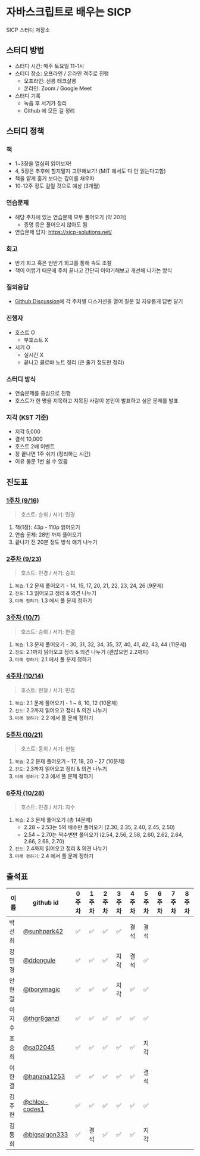 # 자바스크립트로 배우는 SICP

SICP 스터디 저장소

## 스터디 방법

- 스터디 시간: 매주 토요일 11-1시
- 스터디 장소: 오프라인 / 온라인 격주로 진행
  - 오프라인: 선릉 테크살롱
  - 온라인: Zoom / Google Meet
- 스터디 기록
  - 녹음 후 서기가 정리
  - Github 에 모든 걸 정리

## 스터디 정책

### 책

- 1~3장을 열심히 읽어보자!
- 4, 5장은 추후에 할지말지 고민해보기! (MIT 에서도 다 안 읽는다고함)
- 책을 얕게 훑기 보다는 깊이를 채우자
- 10-12주 정도 걸릴 것으로 예상 (3개월)

### 연습문제

- 해당 주차에 있는 연습문제 모두 풀어오기 (약 20개)
  - 증명 등은 풀어오지 않아도 됨
- 연습문제 답지: <https://sicp-solutions.net/>

### 회고

- 반기 회고 혹은 반반기 회고를 통해 속도 조절
- 책이 어렵기 때문에 주차 끝나고 간단히 이야기해보고 개선해 나가는 방식

### 질의응답

- [Github Discussion](https://github.com/elegant-functional-2023/javascript-sicp-2023/discussions)에 각 주차별 디스커션을 열어 질문 및 자유롭게 답변 달기

### 진행자

- 호스트 O
  - 부호스트 X
- 서기 O
  - 실시간 X
  - 끝나고 클로바 노트 정리 (큰 줄기 정도만 정리)

### 스터디 방식

- 연습문제를 중심으로 진행
- 호스트가 한 명을 지목하고 지목된 사람이 본인이 발표하고 싶은 문제를 발표

### 지각 (KST 기준)

- 지각 5,000
- 결석 10,000
- 호스트 2배 이벤트
- 장 끝나면 1주 쉬기 (정리하는 시간)
- 이유 불문 1번 쉴 수 있음

## 진도표

### [1주차 (9/16)](https://github.com/elegant-functional-2023/javascript-sicp-2023/discussions/1)

> 호스트: 승희 / 서기: 민경
>

 1. 책(1장): 43p - 110p 읽어오기
 2. 연습 문제: 28번 까지 풀어오기
 3. 끝나기 전 20분 정도 방식 얘기 나누기

### [2주차 (9/23)](https://github.com/elegant-functional-2023/javascript-sicp-2023/discussions/3)

> 호스트: 민경 / 서기: 승희
>

1. `복습`: 1.2 문제 풀어오기 - 14, 15, 17, 20, 21, 22, 23, 24, 26 (9문제)
2. `진도`: 1.3 읽어오고 정리 & 의견 나누기
3. `미래 정하기`: 1.3 에서 풀 문제 정하기

### [3주차 (10/7)](https://github.com/elegant-functional-2023/javascript-sicp-2023/discussions/4)

> 호스트: 승희 / 서기: 한결
>

1. `복습`: 1.3 문제 풀어오기 - 30, 31, 32, 34, 35, 37, 40, 41, 42, 43, 44 (11문제)
2. `진도`: 2.1까지 읽어오고 정리 & 의견 나누기  (괜찮으면 2.2까지)
3. `미래 정하기`: 2.1 에서 풀 문제 정하기

### [4주차 (10/14)](https://github.com/elegant-functional-2023/javascript-sicp-2023/discussions/6)

> 호스트: 현철 / 서기: 민경
>

1. `복습`: 2.1 문제 풀어오기 - 1 ~ 8, 10, 12 (10문제)
2. `진도`: 2.2까지 읽어오고 정리 & 의견 나누기
3. `미래 정하기`: 2.2 에서 풀 문제 정하기

### [5주차 (10/21)](https://github.com/elegant-functional-2023/javascript-sicp-2023/discussions/8)

> 호스트: 동희 / 서기: 현철
>

1. `복습`: 2.2 문제 풀어오기 - 17, 18, 20 - 27 (10문제)
2. `진도`: 2.3까지 읽어오고 정리 & 의견 나누기
3. `미래 정하기`: 2.3 에서 풀 문제 정하기

### [6주차 (10/28)](https://github.com/elegant-functional-2023/javascript-sicp-2023/discussions/9)

> 호스트: 민경 / 서기: 지수
>

1. `복습`: 2.3 문제 풀어오기 (총 14문제)
    - 2.28 ~ 2.53는 5의 배수만 풀어오기 (2.30, 2.35, 2.40, 2.45, 2.50)
    - 2.54 ~ 2.70는 짝수번만 풀어오기 (2.54, 2.56, 2.58, 2.60, 2.62, 2.64, 2.66, 2.68, 2.70)
2. `진도`: 2.4까지 읽어오고 정리 & 의견 나누기
3. `미래 정하기`: 2.4 에서 풀 문제 정하기

## 출석표

| 이름   | github id      | 0주차 | 1주차 | 2주차 | 3주차 | 4주차 | 5주차 | 6주차 | 7주차 | 8주차 |
| ------ | -------------- | :---: | :---: | :---: | :---: | :---: | :---: | :---: | :---: | :---: |
| 박선희 | [@sunhpark42](https://github.com/sunhpark42)    |   ✅   |   ✅   |   ✅   |   ✅   |   결석   |   결석   |      |      |       |
| 강민경 | [@ddongule](https://github.com/ddongule)      |   ✅   |   ✅   |   ✅   |   지각   |   결석   |   ✅   |      |      |       |
| 안현철 | [@iborymagic](https://github.com/iborymagic)    |   ✅   |   ✅   |   ✅   |   지각   |   ✅   |   ✅   |      |      |       |
| 이지수 | [@thgr8ganzi](https://github.com/thgr8ganzi)    |   ✅   |   ✅   |   ✅   |   ✅   |   ✅   |   ✅   |      |      |       |
| 조승희 | [@sa02045](https://github.com/sa02045)       |   ✅   |   ✅   |   ✅   |   ✅   |   ✅   |   지각   |      |      |       |
| 이한결 | [@hanana1253](https://github.com/hanana1253)    |   ✅   |   ✅   |   ✅   |   ✅   |   ✅   |   결석   |      |      |       |
| 김주현 | [@chloe-codes1](https://github.com/chloe-codes1)  |   ✅   |   ✅   |   ✅   |   ✅   |   ✅   |   ✅   |      |      |       |
| 김동희 | [@bigsaigon333](https://github.com/bigsaigon333)  |   ✅   |   결석   |   ✅   |   ✅   |   ✅   |   지각   |      |      |       |

